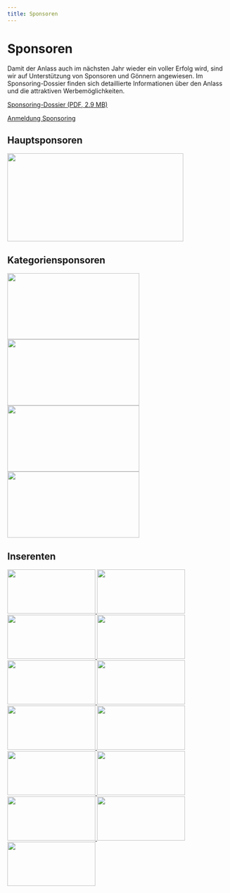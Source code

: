 ```yaml
---
title: Sponsoren
---
```


# Sponsoren

Damit der Anlass auch im nächsten Jahr wieder ein voller Erfolg wird, sind wir auf Unterstützung von Sponsoren und Gönnern angewiesen. Im Sponsoring-Dossier finden sich detaillierte Informationen über den Anlass und die attraktiven Werbemöglichkeiten.

<a href="/docs/AMGETU-Sponsoring-2019.pdf" target="_blank">Sponsoring-Dossier (PDF, 2.9 MB)</a>

<a href="https://amgetu.ch/sponsoring/" target="_blank" class="btn btn-primary">Anmeldung Sponsoring</a>

<h2 class="h6 mt-5 font-weight-normal">Hauptsponsoren</h5>

<div>
  <a href="http://www.reap.ch/" target="_blank" class="d-inline-block mr-3 mb-3">
    <img src="/img/sponsoring/reap.png" width="400" height="200" class="img-fluid">
  </a>
</div>


<h2 class="h6 mt-5 font-weight-normal">Kategoriensponsoren</h5>

<div>
  <a href="https://frees.ch/" target="_blank" class="d-inline-block mr-3 mb-3">
    <img src="/img/sponsoring/frees.jpg" width="300" height="150" class="img-fluid">
  </a>
  <a href="http://veranstaltungstechnik.ch/" target="_blank" class="d-inline-block mr-3 mb-3">
    <img src="/img/sponsoring/megatron.jpg" width="300" height="150" class="img-fluid">
  </a>
  <a href="http://mueli-kafi.ch/" target="_blank" class="d-inline-block mr-3 mb-3">
    <img src="/img/sponsoring/mueli.png" width="300" height="150" class="img-fluid">
  </a>
  <a href="https://pomcanys.ch/" target="_blank" class="d-inline-block mr-3 mb-3">
    <img src="/img/sponsoring/pomcanys.png" width="300" height="150" class="img-fluid">
  </a>
</div>


<h2 class="h6 mt-5 font-weight-normal">Inserenten</h5>

<div>
  <a href="http://www.calmart.ch/" target="_blank" class="d-inline-block mr-3 mb-3">
    <img src="/img/sponsoring/calmart.png" width="200" height="100" class="img-fluid">
  </a>
  <a href="https://egloff-gartendesign.ch/" target="_blank" class="d-inline-block mr-3 mb-3">
    <img src="/img/sponsoring/egloff.png" width="200" height="100" class="img-fluid">
  </a>
  <a href="http://www.filexis.ch/" target="_blank" class="d-inline-block mr-3 mb-3">
    <img src="/img/sponsoring/filexis.png" width="200" height="100" class="img-fluid">
  </a>
  <a href="http://www.dachbaugehring.ch/" target="_blank" class="d-inline-block mr-3 mb-3">
    <img src="/img/sponsoring/gehring.png" width="200" height="100" class="img-fluid">
  </a>
  <a href="http://elektro-imboden.ch/" target="_blank" class="d-inline-block mr-3 mb-3">
    <img src="/img/sponsoring/imboden.png" width="200" height="100" class="img-fluid">
  </a>
  <a href="https://www.raiffeisen.ch/" target="_blank" class="d-inline-block mr-3 mb-3">
    <img src="/img/sponsoring/raiffeisen.png" width="200" height="100" class="img-fluid">
  </a>
  <a href="https://mojuro.ch/" target="_blank" class="d-inline-block mr-3 mb-3">
    <img src="/img/sponsoring/mojuro.png" width="200" height="100" class="img-fluid">
  </a>
  <a href="https://www.shapeandcolor.ch" target="_blank" class="d-inline-block mr-3 mb-3">
    <img src="/img/sponsoring/motsch.png" width="200" height="100" class="img-fluid">
  </a>
  <a href="http://www.coiffuretrendline.ch/" target="_blank" class="d-inline-block mr-3 mb-3">
    <img src="/img/sponsoring/trendline.png" width="200" height="100" class="img-fluid">
  </a>
  <a href="https://www.sawema.ch/" target="_blank" class="d-inline-block mr-3 mb-3">
    <img src="/img/sponsoring/sawema.png" width="200" height="100" class="img-fluid">
  </a>
  <a href="https://www.schuppisser.ch/" target="_blank" class="d-inline-block mr-3 mb-3">
    <img src="/img/sponsoring/schuppisser.png" width="200" height="100" class="img-fluid">
  </a>
  <a href="https://vogler-bauleitungen.ch/" target="_blank" class="d-inline-block mr-3 mb-3">
    <img src="/img/sponsoring/vogler.png" width="200" height="100" class="img-fluid">
  </a>
  <a href="https://www.zebragartenbau.ch" target="_blank" class="d-inline-block mr-3 mb-3">
    <img src="/img/sponsoring/zebra.png" width="200" height="100" class="img-fluid">
  </a>
</div>
